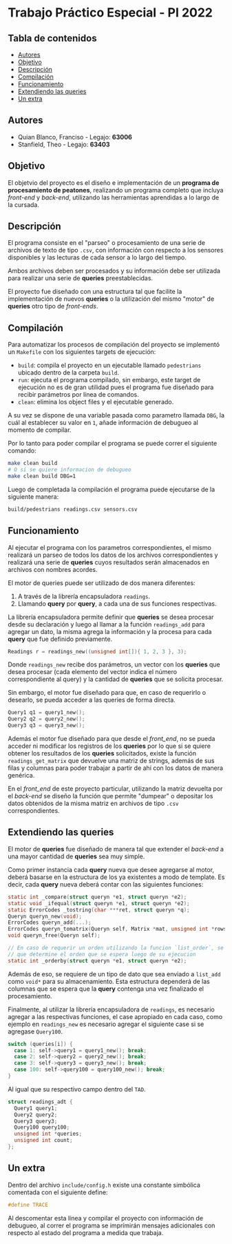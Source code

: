 # Trabajo Práctico Especial - PI 2022

## Tabla de contenidos

* [Autores](#autores)
* [Objetivo](#objetivo)
* [Descripción](#descripción)
* [Compilación](#compilación)
* [Funcionamiento](#funcionamiento)
* [Extendiendo las queries](#extendiendo-las-queries)
* [Un extra](#un-extra)

## Autores

* Quian Blanco, Franciso - Legajo: **63006**
* Stanfield, Theo - Legajo: **63403**

## Objetivo

El objetvio del proyecto es el diseño e implementación de un **programa de procesamiento de peatones**, realizando un programa completo que incluya _front-end_ y _back-end_, utilizando las herramientas aprendidas a lo largo de la cursada.

## Descripción

El programa consiste en el "parseo" o procesamiento de una serie de archivos de texto de tipo `.csv`, con información con respecto a los sensores disponibles y las lecturas de cada sensor a lo largo del tiempo.

Ambos archivos deben ser procesados y su información debe ser utilizada para realizar una serie de **queries** preestablecidas.

El proyecto fue diseñado con una estructura tal que facilite la implementación de nuevos **queries** o la utilización del mismo "motor" de **queries** otro tipo de _front-ends_.

## Compilación

Para automatizar los procesos de compilación del proyecto se implementó un `Makefile` con los siguientes targets de ejecución:

* `build`: compila el proyecto en un ejecutable llamado `pedestrians` ubicado dentro de la carpeta `build`.
* `run`: ejecuta el programa compilado, sin embargo, este target de ejecución no es de gran utilidad pues el programa fue diseñado para recibir parámetros por línea de comandos.
* `clean`: elimina los object files y el ejecutable generado.

A su vez se dispone de una variable pasada como parametro llamada `DBG`, la cuál al establecer su valor en `1`, añade información de debugueo al momento de compilar.

Por lo tanto para poder compilar el programa se puede correr el siguiente comando:

```sh
make clean build
# O si se quiere informacion de debugueo
make clean build DBG=1
```

Luego de completada la compilación el programa puede ejecutarse de la siguiente manera:

```sh
build/pedestrians readings.csv sensors.csv
```

## Funcionamiento

Al ejecutar el programa con los parametros correspondientes, el mismo realizará un parseo de todos los datos de los archivos correspondientes y realizará una serie de **queries** cuyos resultados serán almacenados en archivos con nombres acordes.

El motor de queries puede ser utilizado de dos manera diferentes:

1. A través de la librería encapsuladora `readings`.
2. Llamando **query** por **query**, a cada una de sus funciones respectivas.

La librería encapsuladora permite definir que **queries** se desea procesar desde su declaración y luego al llamar a la función `readings_add` para agregar un dato, la misma agrega la información y la procesa para cada **query** que fue definido previamente.

```c
Readings r = readings_new((unsigned int[]){ 1, 2, 3 }, 3);
```

Donde `readings_new` recibe dos parámetros, un vector con los **queries** que desea procesar (cada elemento del vector indica el número correspondiente al query) y la cantidad de **queries** que se solicita procesar.

Sin embargo, el motor fue diseñado para que, en caso de requerirlo o desearlo, se pueda acceder a las queries de forma directa.

```c
Query1 q1 = query1_new();
Query2 q2 = query2_new();
Query3 q3 = query3_new();
```

Además el motor fue diseñado para que desde el _front_end_, no se pueda acceder ni modificar los registros de los **queries** por lo que si se quiere obtener los resultados de los **queries** solicitados, existe la función `readings_get_matrix` que devuelve una matriz de strings, además de sus filas y columnas para poder trabajar a partir de ahí con los datos de manera genérica.

En el _front_end_ de este proyecto particular, utilizando la matriz devuelta por el _back-end_ se diseño la función que permite "dumpear" o depositar los datos obtenidos de la misma matriz en archivos de tipo `.csv` correspondientes.

## Extendiendo las queries

El motor de **queries** fue diseñado de manera tal que extender el _back-end_ a una mayor cantidad de **queries** sea muy simple.

Como primer instancia cada **query** nueva que desee agregarse al motor, deberá basarse en la estructura de los ya existentes a modo de template. Es decir, cada **query** nueva deberá contar con las siguientes funciones:

```c
static int _compare(struct queryn *e1, struct queryn *e2);
static void _ifequal(struct queryn *e1, struct queryn *e2);
static ErrorCodes _tostring(char ***ret, struct queryn *q);
Queryn queryn_new(void);
ErrorCodes queryn_add(...);
ErrorCodes queryn_tomatrix(Queryn self, Matrix *mat, unsigned int *rows, unsigned int *cols);
void queryn_free(Queryn self);

// En caso de requerir un orden utilizando la funcion `list_order`, se necesita de una funcion
// que determine el orden que se espera luego de su ejecucion
static int _orderby(struct queryn *e1, struct queryn *e2);
```

Además de eso, se requiere de un tipo de dato que sea enviado a `list_add` como `void*` para su almacenamiento. Esta estructura dependerá de las columnas que se espera que la **query** contenga una vez finalizado el procesamiento.

Finalmente, al utilizar la librería encapsuladora de `readings`, es necesario agregar a las respectivas funciones, el case apropiado en cada caso, como ejemplo en `readings_new` es necesario agregar el siguiente case si se agregase `Query100`.

```c
switch (queries[i]) {
  case 1: self->query1 = query1_new(); break;
  case 2: self->query2 = query2_new(); break;
  case 3: self->query3 = query3_new(); break;
  case 100: self->query100 = query100_new(); break;
}
```

Al igual que su respectivo campo dentro del `TAD`.

```c
struct readings_adt {
  Query1 query1;
  Query2 query2;
  Query3 query3;
  Query100 query100;
  unsigned int *queries;
  unsigned int count;
};
```

## Un extra

Dentro del archivo `include/config.h` existe una constante simbólica comentada con el siguiente define:

```c
#define TRACE
```

Al descomentar esta línea y compilar el proyecto con información de debugueo, al correr el programa se imprímirán mensajes adicionales con respecto al estado del programa a medida que trabaja.
